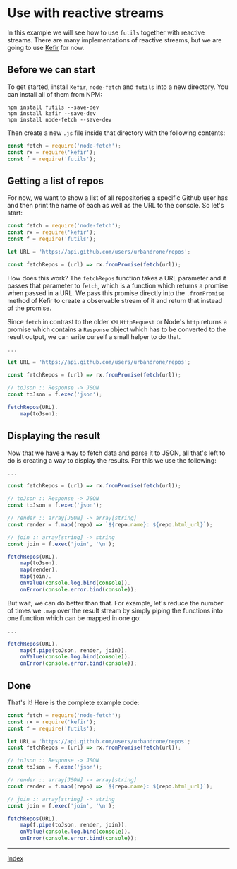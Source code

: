 # Use with reactive streams
In this example we will see how to use `futils` together with reactive streams. There are many implementations of reactive streams, but we are going to use [Kefir](https://rpominov.github.io/kefir/) for now.

## Before we can start
To get started, install `Kefir`, `node-fetch` and `futils` into a new directory. You can install all of them from NPM:
```
npm install futils --save-dev
npm install kefir --save-dev
npm install node-fetch --save-dev
```

Then create a new `.js` file inside that directory with the following contents:
```javascript
const fetch = require('node-fetch');
const rx = require('kefir');
const f = require('futils');
```

## Getting a list of repos
For now, we want to show a list of all repositories a specific Github user has and then print the name of each as well as the URL to the console. So let's start:
```javascript
const fetch = require('node-fetch');
const rx = require('kefir');
const f = require('futils');

let URL = 'https://api.github.com/users/urbandrone/repos';

const fetchRepos = (url) => rx.fromPromise(fetch(url));
```

How does this work? The `fetchRepos` function takes a URL parameter and it passes that parameter to `fetch`, which is a function which returns a promise when passed in a URL. We pass this promise directly into the `.fromPromise` method of Kefir to create a observable stream of it and return that instead of the promise.

Since `fetch` in contrast to the older `XMLHttpRequest` or Node's `http` returns a promise which contains a `Response` object which has to be converted to the result output, we can write ourself a small helper to do that.
```javascript
...

let URL = 'https://api.github.com/users/urbandrone/repos';

const fetchRepos = (url) => rx.fromPromise(fetch(url));

// toJson :: Response -> JSON
const toJson = f.exec('json');

fetchRepos(URL).
    map(toJson);
```

## Displaying the result
Now that we have a way to fetch data and parse it to JSON, all that's left to do is creating a way to display the results. For this we use the following:
```javascript
...

const fetchRepos = (url) => rx.fromPromise(fetch(url));

// toJson :: Response -> JSON
const toJson = f.exec('json');

// render :: array[JSON] -> array[string]
const render = f.map((repo) => `${repo.name}: ${repo.html_url}`);

// join :: array[string] -> string
const join = f.exec('join', '\n');

fetchRepos(URL).
    map(toJson).
    map(render).
    map(join).
    onValue(console.log.bind(console)).
    onError(console.error.bind(console));
```

But wait, we can do better than that. For example, let's reduce the number of times we `.map` over the result stream by simply piping the functions into one function which can be mapped in one go:
```javascript
...

fetchRepos(URL).
    map(f.pipe(toJson, render, join)).
    onValue(console.log.bind(console)).
    onError(console.error.bind(console));
```

## Done
That's it! Here is the complete example code:
```javascript
const fetch = require('node-fetch');
const rx = require('kefir');
const f = require('futils');

let URL = 'https://api.github.com/users/urbandrone/repos';
const fetchRepos = (url) => rx.fromPromise(fetch(url));

// toJson :: Response -> JSON
const toJson = f.exec('json');

// render :: array[JSON] -> array[string]
const render = f.map((repo) => `${repo.name}: ${repo.html_url}`);

// join :: array[string] -> string
const join = f.exec('join', '\n');

fetchRepos(URL).
    map(f.pipe(toJson, render, join)).
    onValue(console.log.bind(console)).
    onError(console.error.bind(console));
```

---
[Index](./readme.md)






